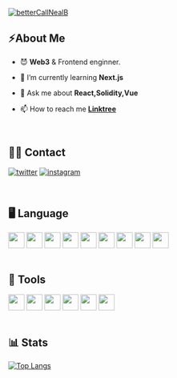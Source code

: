 [![betterCallNealB](https://github-production-user-asset-6210df.s3.amazonaws.com/6915577/244955440-06f23cee-363e-420e-90e6-be7a85401514.jpg)](https://linktr.ee/0xChix0k)

## ⚡About Me

- 😈 **Web3** & Frontend enginner.

- 🌱 I’m currently learning **Next.js**

- 💬 Ask me about **React,Solidity,Vue**

- 📫 How to reach me [**Linktree**](https://linktr.ee/0xChix0k)

<br>

## 👨‍💻 Contact

[![twitter](https://img.shields.io/badge/twitter-1DA1F2?style=for-the-badge&logo=twitter&logoColor=white)](https://twitter.com/0xChix0k)
[![instagram](https://img.shields.io/badge/Instagram-E4405F?style=for-the-badge&logo=instagram&logoColor=white)](https://instagram.com/0xChix0k)

<br>

## 🖥 Language

<div>
<a href="https://reactjs.org/" target="_blank">
<img height="32" width="32" src="https://cdn.simpleicons.org/react" /></a>
<a href="https://vuejs.org/" target="_blank">
<img height="32" width="32" src="https://cdn.simpleicons.org/Vue.js" /></a>
<a href="https://nodejs.org/en" target="_blank">
<img height="32" width="32" src="https://cdn.simpleicons.org/nodedotjs" /><a/>
<a href="https://developer.mozilla.org/en-US/docs/Web/JavaScript" target="_blank">
<img height="32" width="32" src="https://cdn.simpleicons.org/Javascript" /></a>
<a href="https://www.typescriptlang.org/" target="_blank">
<img height="32" width="32" src="https://cdn.simpleicons.org/typescript" /><a/>
<a href="https://www.w3.org/html/" target="_blank">
<img height="32" width="32" src="https://cdn.simpleicons.org/HTML5" /></a>
<a href="https://www.w3schools.com/css/" target="_blank">
<img height="32" width="32" src="https://cdn.simpleicons.org/CSS3" /></a>
<a href="https://getbootstrap.com/" target="_blank">
<img height="32" width="32" src="https://cdn.simpleicons.org/bootstrap" /></a>
<a href="https://docs.soliditylang.org/en/latest/" target="_blank">
<img height="32" width="32" src="https://cdn.simpleicons.org/Solidity" /><a/>
</div>
<br>

## 📄 Tools

<div>
<a href="https://code.visualstudio.com/" target="_blank">
<img height="32" width="32" src="https://cdn.simpleicons.org/visualstudiocode" /><a/>
<a href="https://git-scm.com/" target="_blank">
<img height="32" width="32" src="https://cdn.simpleicons.org/git" /><a/>
<a href="https://chat.openai.com/" target="_blank">
<img height="32" width="32" src="https://cdn.simpleicons.org/openai" /><a/>
<a href="https://www.adobe.com/" target="_blank">
<img height="32" width="32" src="https://cdn.simpleicons.org/adobephotoshop" /><a/>
<a href="https://mui.com/" target="_blank">
<img height="32" width="32" src="https://cdn.simpleicons.org/mui" /><a/>
<a href="https://ant.design/" target="_blank">
<img height="32" width="32" src="https://cdn.simpleicons.org/antdesign" /><a/>
</div>
<br>

## 📊 Stats

<!-- [![GitHub Streak](https://streak-stats.demolab.com?user=0xChix0k&theme=dark&date_format=%5BY.%5Dn.j&mode=weekly)](https://git.io/streak-stats) -->

[![Top Langs](https://github-readme-stats.vercel.app/api/top-langs/?username=0xChix0k&layout=compact&bg_color=000000&text_color=ffffff)](https://github.com/0xChix0k/github-readme-stats)
<!-- [![trophy](https://github-readme-stats.vercel.app/api?username=0xChix0k&theme=blue-green)](https://github.com/0xChix0k/github-profile-trophy) -->

<!--
**0xChix0k/0xChix0k** is a ✨ _special_ ✨ repository because its `README.md` (this file) appears on your GitHub profile.

Here are some ideas to get you started:

- 🔭 I’m currently working on ...
- 🌱 I’m currently learning ...
- 👯 I’m looking to collaborate on ...
- 🤔 I’m looking for help with ...
- 💬 Ask me about ...
- 📫 How to reach me: ...
- 😄 Pronouns: ...
- ⚡ Fun fact: ...
-->

